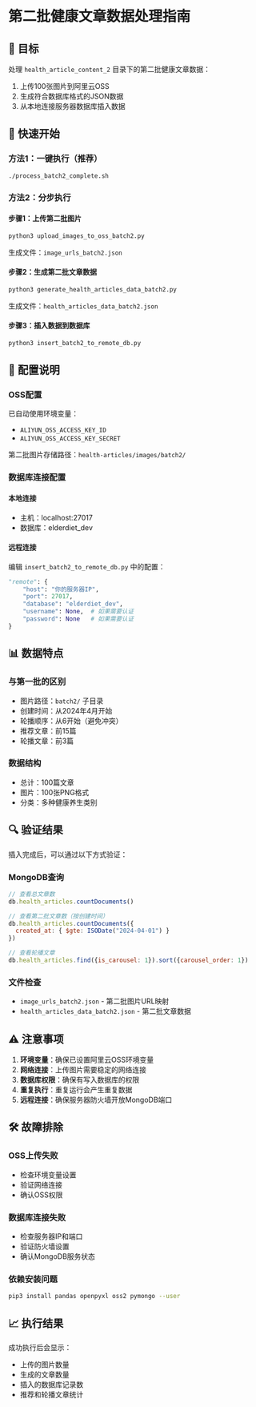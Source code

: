 # 第二批健康文章数据处理指南

## 🎯 目标
处理 `health_article_content_2` 目录下的第二批健康文章数据：
1. 上传100张图片到阿里云OSS
2. 生成符合数据库格式的JSON数据
3. 从本地连接服务器数据库插入数据

## 🚀 快速开始

### 方法1：一键执行（推荐）
```bash
./process_batch2_complete.sh
```

### 方法2：分步执行

#### 步骤1：上传第二批图片
```bash
python3 upload_images_to_oss_batch2.py
```
生成文件：`image_urls_batch2.json`

#### 步骤2：生成第二批文章数据
```bash
python3 generate_health_articles_data_batch2.py
```
生成文件：`health_articles_data_batch2.json`

#### 步骤3：插入数据到数据库
```bash
python3 insert_batch2_to_remote_db.py
```

## 🔧 配置说明

### OSS配置
已自动使用环境变量：
- `ALIYUN_OSS_ACCESS_KEY_ID`
- `ALIYUN_OSS_ACCESS_KEY_SECRET`

第二批图片存储路径：`health-articles/images/batch2/`

### 数据库连接配置

#### 本地连接
- 主机：localhost:27017
- 数据库：elderdiet_dev

#### 远程连接
编辑 `insert_batch2_to_remote_db.py` 中的配置：
```python
"remote": {
    "host": "你的服务器IP",
    "port": 27017,
    "database": "elderdiet_dev",
    "username": None,  # 如果需要认证
    "password": None   # 如果需要认证
}
```

## 📊 数据特点

### 与第一批的区别
- 图片路径：`batch2/` 子目录
- 创建时间：从2024年4月开始
- 轮播顺序：从6开始（避免冲突）
- 推荐文章：前15篇
- 轮播文章：前3篇

### 数据结构
- 总计：100篇文章
- 图片：100张PNG格式
- 分类：多种健康养生类别

## 🔍 验证结果

插入完成后，可以通过以下方式验证：

### MongoDB查询
```javascript
// 查看总文章数
db.health_articles.countDocuments()

// 查看第二批文章数（按创建时间）
db.health_articles.countDocuments({
  created_at: { $gte: ISODate("2024-04-01") }
})

// 查看轮播文章
db.health_articles.find({is_carousel: 1}).sort({carousel_order: 1})
```

### 文件检查
- `image_urls_batch2.json` - 第二批图片URL映射
- `health_articles_data_batch2.json` - 第二批文章数据

## ⚠️ 注意事项

1. **环境变量**：确保已设置阿里云OSS环境变量
2. **网络连接**：上传图片需要稳定的网络连接
3. **数据库权限**：确保有写入数据库的权限
4. **重复执行**：重复运行会产生重复数据
5. **远程连接**：确保服务器防火墙开放MongoDB端口

## 🛠️ 故障排除

### OSS上传失败
- 检查环境变量设置
- 验证网络连接
- 确认OSS权限

### 数据库连接失败
- 检查服务器IP和端口
- 验证防火墙设置
- 确认MongoDB服务状态

### 依赖安装问题
```bash
pip3 install pandas openpyxl oss2 pymongo --user
```

## 📈 执行结果

成功执行后会显示：
- 上传的图片数量
- 生成的文章数量
- 插入的数据库记录数
- 推荐和轮播文章统计
